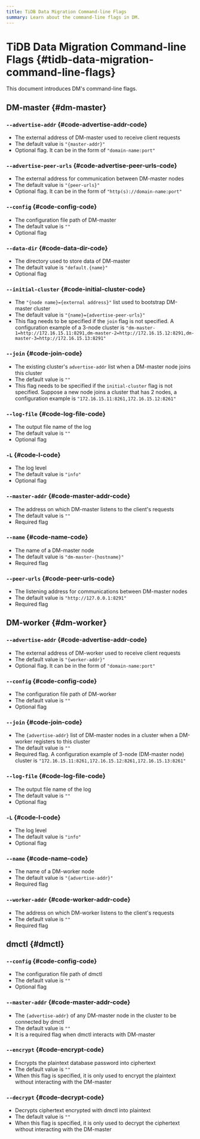 ```yaml
---
title: TiDB Data Migration Command-line Flags
summary: Learn about the command-line flags in DM.
---
```


# TiDB Data Migration Command-line Flags {#tidb-data-migration-command-line-flags}

This document introduces DM's command-line flags.

## DM-master {#dm-master}

### <code>--advertise-addr</code> {#code-advertise-addr-code}

-   The external address of DM-master used to receive client requests
-   The default value is `"{master-addr}"`
-   Optional flag. It can be in the form of `"domain-name:port"`

### <code>--advertise-peer-urls</code> {#code-advertise-peer-urls-code}

-   The external address for communication between DM-master nodes
-   The default value is `"{peer-urls}"`
-   Optional flag. It can be in the form of `"http(s)://domain-name:port"`

### <code>--config</code> {#code-config-code}

-   The configuration file path of DM-master
-   The default value is `""`
-   Optional flag

### <code>--data-dir</code> {#code-data-dir-code}

-   The directory used to store data of DM-master
-   The default value is `"default.{name}"`
-   Optional flag

### <code>--initial-cluster</code> {#code-initial-cluster-code}

-   The `"{node name}={external address}"` list used to bootstrap DM-master cluster
-   The default value is `"{name}={advertise-peer-urls}"`
-   This flag needs to be specified if the `join` flag is not specified. A configuration example of a 3-node cluster is `"dm-master-1=http://172.16.15.11:8291,dm-master-2=http://172.16.15.12:8291,dm-master-3=http://172.16.15.13:8291"`

### <code>--join</code> {#code-join-code}

-   The existing cluster's `advertise-addr` list when a DM-master node joins this cluster
-   The default value is `""`
-   This flag needs to be specified if the `initial-cluster` flag is not specified. Suppose a new node joins a cluster that has 2 nodes, a configuration example is `"172.16.15.11:8261,172.16.15.12:8261"`

### <code>--log-file</code> {#code-log-file-code}

-   The output file name of the log
-   The default value is `""`
-   Optional flag

### <code>-L</code> {#code-l-code}

-   The log level
-   The default value is `"info"`
-   Optional flag

### <code>--master-addr</code> {#code-master-addr-code}

-   The address on which DM-master listens to the client's requests
-   The default value is `""`
-   Required flag

### <code>--name</code> {#code-name-code}

-   The name of a DM-master node
-   The default value is `"dm-master-{hostname}"`
-   Required flag

### <code>--peer-urls</code> {#code-peer-urls-code}

-   The listening address for communications between DM-master nodes
-   The default value is `"http://127.0.0.1:8291"`
-   Required flag

## DM-worker {#dm-worker}

### <code>--advertise-addr</code> {#code-advertise-addr-code}

-   The external address of DM-worker used to receive client requests
-   The default value is `"{worker-addr}"`
-   Optional flag. It can be in the form of `"domain-name:port"`

### <code>--config</code> {#code-config-code}

-   The configuration file path of DM-worker
-   The default value is `""`
-   Optional flag

### <code>--join</code> {#code-join-code}

-   The `{advertise-addr}` list of DM-master nodes in a cluster when a DM-worker registers to this cluster
-   The default value is `""`
-   Required flag. A configuration example of 3-node (DM-master node) cluster is `"172.16.15.11:8261,172.16.15.12:8261,172.16.15.13:8261"`

### <code>--log-file</code> {#code-log-file-code}

-   The output file name of the log
-   The default value is `""`
-   Optional flag

### <code>-L</code> {#code-l-code}

-   The log level
-   The default value is `"info"`
-   Optional flag

### <code>--name</code> {#code-name-code}

-   The name of a DM-worker node
-   The default value is `"{advertise-addr}"`
-   Required flag

### <code>--worker-addr</code> {#code-worker-addr-code}

-   The address on which DM-worker listens to the client's requests
-   The default value is `""`
-   Required flag

## dmctl {#dmctl}

### <code>--config</code> {#code-config-code}

-   The configuration file path of dmctl
-   The default value is `""`
-   Optional flag

### <code>--master-addr</code> {#code-master-addr-code}

-   The `{advertise-addr}` of any DM-master node in the cluster to be connected by dmctl
-   The default value is `""`
-   It is a required flag when dmctl interacts with DM-master

### <code>--encrypt</code> {#code-encrypt-code}

-   Encrypts the plaintext database password into ciphertext
-   The default value is `""`
-   When this flag is specified, it is only used to encrypt the plaintext without interacting with the DM-master

### <code>--decrypt</code> {#code-decrypt-code}

-   Decrypts ciphertext encrypted with dmctl into plaintext
-   The default value is `""`
-   When this flag is specified, it is only used to decrypt the ciphertext without interacting with the DM-master
